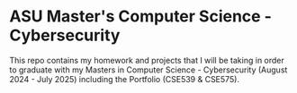 # ASU Master's Computer Science - Cybersecurity
This repo contains my homework and projects that I will be taking in order to graduate with my Masters in Computer Science - Cybersecurity (August 2024 - July 2025) including the Portfolio (CSE539 & CSE575).

